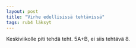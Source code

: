 ```yaml
---
layout: post
title: "Virhe edellisissä tehtävissä"
tags: rub4 läksyt
---
```


Keskiviikolle piti tehdä teht. 5A+B, ei siis tehtävä 8.
